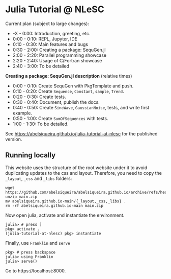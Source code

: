 # Julia Tutorial @ NLeSC

Current plan (subject to large changes):

- -X - 0:00: Introduction, greeting, etc.
- 0:00 - 0:10: REPL, Jupyter, IDE
- 0:10 - 0:30: Main features and bugs
- 0:30 - 2:00: Creating a package: SequGen.jl
- 2:00 - 2:20: Parallel programming showcase
- 2:20 - 2:40: Usage of C/Fortran showcase
- 2:40 - 3:00: To be detailed

**Creating a package: SequGen.jl description** (relative times)
- 0:00 - 0:10: Create SequGen with PkgTemplate and push.
- 0:10 - 0:20: Create `Sequence`, `Constant`, `sample`, `Trend`.
- 0:20 - 0:30: Create tests.
- 0:30 - 0:40: Document, publish the docs.
- 0:40 - 0:50: Create `SineWave`, `GaussianNoise`, tests, and write first example.
- 0:50 - 1:00: Create `SumOfSequences` with tests.
- 1:00 - 1:30: To be detailed.

See https://abelsiqueira.github.io/julia-tutorial-at-nlesc for the published version.

## Running locally

This website uses the structure of the root website under it to avoid duplicating updates to the css and layout.
Therefore, you need to copy the `_layout`, `_css` and `_libs` folders:

    wget https://github.com/abelsiqueira/abelsiqueira.github.io/archive/refs/heads/main.zip
    unzip main.zip
    mv abelsiqueira.github.io-main/{_layout,_css,_libs} .
    rm -rf abelsiqueira.github.io-main main.zip

Now open julia, activate and instantiate the environment.

    julia> # press ]
    pkg> activate .
    (julia-tutorial-at-nlesc) pkg> instantiate

Finally, use `Franklin` and `serve`

    pkg> # press backspace
    julia> using Franklin
    julia> serve()

Go to https://localhost:8000.